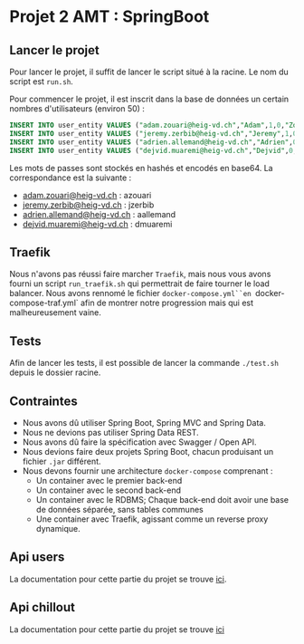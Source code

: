 # Projet 2 AMT : SpringBoot

## Lancer le projet

Pour lancer le projet, il suffit de lancer le script situé à la racine. Le nom du script est `run.sh`.

Pour commencer le projet, il est inscrit dans la base de données un certain nombres d'utilisateurs (environ 50) :
```sql
INSERT INTO user_entity VALUES ("adam.zouari@heig-vd.ch","Adam",1,0,"Zouari","kwb1S3oeT5/dI+6JtRVFqDdPKjI1hGPSlO1YnzYvykv/JyPzE5/FdnO9RDGwpQOxpfSB0+jQiXUQkM+iddnCtQ==");
INSERT INTO user_entity VALUES ("jeremy.zerbib@heig-vd.ch","Jeremy",1,0,"Zerbib","LGJ/DV2emLDbjKxewD9bconRW7TxalS28RcZD7Se+j2DuciWSUyJtuIYhoZvDI6S0nEsRGhhRiyfQXcXdkQhhQ==");
INSERT INTO user_entity VALUES ("adrien.allemand@heig-vd.ch","Adrien",0,0,"Allemand","rRF+bwRUTsyZvmZNE7Xd/N/V2h3PYc6CtOBF94vkRu9mWpA/jqFQFoRlGXH7P/bptpFcPQ/RMMHPBpS0B/DiVQ==");
INSERT INTO user_entity VALUES ("dejvid.muaremi@heig-vd.ch","Dejvid",0,1,"Muaremi","6tBUVvPe+gng91uQMkGmEG0qjvKJwyu79bPoBiKnzCHQoKhIyXEgNzccZ0zejvZoV+znVzBhaZAjZyUUJ8bz8g==");
```
Les mots de passes sont stockés en hashés et encodés en base64.
La correspondance est la suivante :

- adam.zouari@heig-vd.ch     : azouari
- jeremy.zerbib@heig-vd.ch   : jzerbib
- adrien.allemand@heig-vd.ch : aallemand
- dejvid.muaremi@heig-vd.ch  : dmuaremi


## Traefik 

Nous n'avons pas réussi faire marcher `Traefik`, mais nous vous avons fourni un script `run_traefik.sh` qui permettrait de faire tourner le load balancer.
Nous avons rennomé le fichier `docker-compose.yml``en `docker-compose-traf.yml` afin de montrer notre progression mais qui est malheureusement vaine.

## Tests

Afin de lancer les tests, il est possible de lancer la commande `./test.sh` depuis le dossier racine.

## Contraintes

- Nous avons dû utiliser Spring Boot, Spring MVC and Spring Data.
- Nous ne devions pas utiliser Spring Data REST.
- Nous avons dû faire la spécification avec Swagger / Open API.
- Nous devions faire deux projets Spring Boot, chacun produisant un fichier `.jar` différent.
- Nous devons fournir une architecture `docker-compose` comprenant :
  - Un container avec le premier back-end
  - Un container avec le second back-end
  - Un container avec le RDBMS; Chaque back-end doit avoir une base de données séparée, sans tables communes
  - Une container avec Traefik, agissant comme un reverse proxy dynamique.

## Api users

La documentation pour cette partie du projet se trouve [ici](./users.md).

## Api chillout

La documentation pour cette partie du projet se trouve [ici](./chillout.md)

